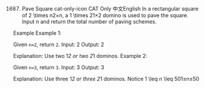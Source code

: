 1687. Pave Square
cat-only-icon
CAT Only
中文English
In a rectangular square of 2 \times n2×n, a 1 \times 21×2 domino is used to pave the square. Input n and return the total number of paving schemes.

Example
Example 1:

Given `n=2`, return `2`.
Input:
2
Output:
2

Explanation:
Use two 1*2 or two 2*1 dominos.
Example 2:

Given `n=3`, return `3`.
Input:
3
Output:
3

Explanation:
Use three 1*2 or three 2*1 dominos.
Notice
1 \leq n \leq 501≤n≤50
